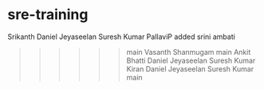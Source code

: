 # sre-training

Srikanth
Daniel Jeyaseelan
Suresh Kumar
PallaviP added
srini ambati
>>>>>> main
Vasanth Shanmugam
>>>>>> main
Ankit Bhatti
Daniel Jeyaseelan
Suresh Kumar
Kiran
Daniel Jeyaseelan
Suresh Kumar
>>>>>> main
